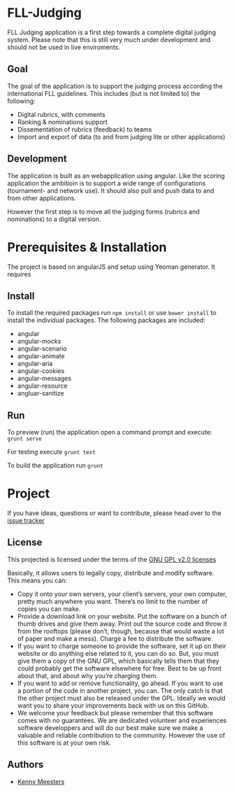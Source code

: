 FLL-Judging
==========

FLL Judging application is a first step towards a complete digital judging system. Please note that this is still very much under development and should not be used in live enviroments. 

Goal
----
The goal of the application is to support the judging process according the international FLL guidelines. This includes (but is not limited to) the following:
* Digital rubrics, with comments
* Ranking & nominations support
* Dissementation of rubrics (feedback) to teams
* Import and export of data (to and from judging lite or other applications)

Development
-----------
The application is built as an webapplication using angular. Like the scoring application the ambitioin is to support a wide range of configurations (tournament- and network use). It should also pull and push data to and from other applications. 

However the first step is to move all the judging forms (rubrics and nominations) to a digital version. 

Prerequisites & Installation
============================
The project is based on angularJS and setup using Yeoman generator. It requires

Install
-------
To install the required packages run `npm install` or use `bower install` to install the individual packages. The following packages are included:

* angular
* angular-mocks
* angular-scenario
* angular-animate
* angular-aria
* angular-cookies
* angular-messages
* angular-resource
* angluar-sanitize

Run
---
To preview (run) the application open a command prompt and execute: `grunt serve`

For testing execute `grunt test`

To build the application run `grunt`

Project
=======
If you have ideas, questions or want to contribute, please head over to the [issue tracker](https://github.com/FirstLegoLeague/flljudging/issues)

License
--------
This projected is licensed under the terms of the [GNU GPL v2.0 licenses](https://raw.githubusercontent.com/FirstLegoLeague/flljudging/master/LICENSE.txt)

Basically, it allows users to legally copy, distribute and modify software. This means you can:
* Copy it onto your own servers, your client’s servers, your own computer, pretty much anywhere you want. There’s no limit to the number of copies you can make. 
* Provide a download link on your website. Put the software on a bunch of thumb drives and give them away. Print out the source code and throw it from the rooftops (please don’t, though, because that would waste a lot of paper and make a mess).
Charge a fee to distribute the software.
* If you want to charge someone to provide the software, set it up on their website or do anything else related to it, you can do so. But, you must give them a copy of the GNU GPL, which basically tells them that they could probably get the software elsewhere for free. Best to be up front about that, and about why you’re charging them.
* If you want to add or remove functionality, go ahead. If you want to use a portion of the code in another project, you can. The only catch is that the other project must also be released under the GPL. Ideally we would want you to share your improvements back with us on this GitHub. 
* We welcome your feedback but please remember that this software comes with no guarantees. We are dedicated volunteer and experiences software developpers and will do our best make sure we make a valuable and reliable contribution to the community. However the use of this software is at your own risk.  

Authors
--------

- [Kenny Meesters](mailto:k.meesters@gmail.com)

